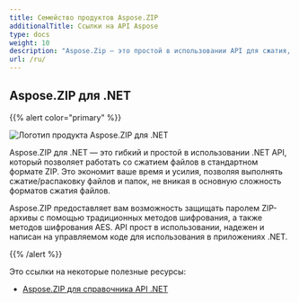 ```yaml
---
title: Семейство продуктов Aspose.ZIP
additionalTitle: Ссылки на API Aspose
type: docs
weight: 10
description: "Aspose.Zip — это простой в использовании API для сжатия, извлечения и обработки сжатых файлов в форматах Zip, RAR или 7Zip. Применяет шифрование с использованием ZipCrypto или AES128, 192 и AES256."
url: /ru/
---
```


## Aspose.ZIP для .NET

{{% alert color="primary" %}} 

![Логотип продукта Aspose.ZIP для .NET](../home_1.png)


Aspose.ZIP для .NET — это гибкий и простой в использовании .NET API, который позволяет работать со сжатием файлов в стандартном формате ZIP. Это экономит ваше время и усилия, позволяя выполнять сжатие/распаковку файлов и папок, не вникая в основную сложность форматов сжатия файлов.

Aspose.ZIP предоставляет вам возможность защищать паролем ZIP-архивы с помощью традиционных методов шифрования, а также методов шифрования AES. API прост в использовании, надежен и написан на управляемом коде для использования в приложениях .NET.

{{% /alert %}} 

Это ссылки на некоторые полезные ресурсы:
- [Aspose.ZIP для справочника API .NET](/zip/ru/net/)